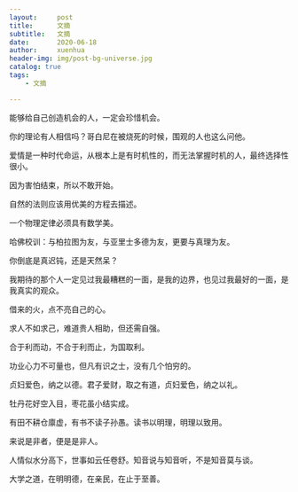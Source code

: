 ```yaml
---
layout:     post
title:      文摘
subtitle:   文摘
date:       2020-06-18
author:     xuenhua
header-img: img/post-bg-universe.jpg
catalog: true
tags:
    - 文摘

---
```


能够给自己创造机会的人，一定会珍惜机会。

你的理论有人相信吗？哥白尼在被烧死的时候，围观的人也这么问他。

爱情是一种时代命运，从根本上是有时机性的，而无法掌握时机的人，最终选择性很小。

因为害怕结束，所以不敢开始。

自然的法则应该用优美的方程去描述。

一个物理定律必须具有数学美。

哈佛校训：与柏拉图为友，与亚里士多德为友，更要与真理为友。

你倒底是真迟钝，还是天然呆？

我期待的那个人一定见过我最糟糕的一面，是我的边界，也见过我最好的一面，是我真实的观众。

借来的火，点不亮自己的心。

求人不如求己，难道贵人相助，但还需自强。

合于利而动，不合于利而止，为国取利。

功业心力不可量也，但凡有识之士，没有几个怕穷的。

贞妇爱色，纳之以德。君子爱财，取之有道，贞妇爱色，纳之以礼。

牡丹花好空入目，枣花虽小结实成。

有田不耕仓廪虚，有书不读子孙愚。读书以明理，明理以致用。

来说是非者，便是是非人。

人情似水分高下，世事如云任卷舒。知音说与知音听，不是知音莫与谈。

大学之道，在明明德，在亲民，在止于至善。




